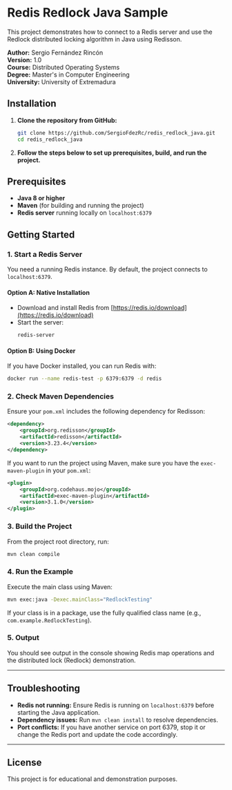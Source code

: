 # Redis Redlock Java Sample

This project demonstrates how to connect to a Redis server and use the Redlock distributed locking algorithm in Java using Redisson.

**Author:** Sergio Fernández Rincón  
**Version:** 1.0  
**Course:** Distributed Operating Systems  
**Degree:** Master's in Computer Engineering  
**University:** University of Extremadura

## Installation

1. **Clone the repository from GitHub:**
   ```sh
   git clone https://github.com/SergioFdezRc/redis_redlock_java.git
   cd redis_redlock_java
   ```

2. **Follow the steps below to set up prerequisites, build, and run the project.**

## Prerequisites

- **Java 8 or higher**
- **Maven** (for building and running the project)
- **Redis server** running locally on `localhost:6379`

## Getting Started

### 1. Start a Redis Server

You need a running Redis instance. By default, the project connects to `localhost:6379`.

#### Option A: Native Installation
- Download and install Redis from [https://redis.io/download](https://redis.io/download)
- Start the server:
  ```sh
  redis-server
  ```

#### Option B: Using Docker
If you have Docker installed, you can run Redis with:
```sh
docker run --name redis-test -p 6379:6379 -d redis
```

### 2. Check Maven Dependencies

Ensure your `pom.xml` includes the following dependency for Redisson:

```xml
<dependency>
    <groupId>org.redisson</groupId>
    <artifactId>redisson</artifactId>
    <version>3.23.4</version>
</dependency>
```

If you want to run the project using Maven, make sure you have the `exec-maven-plugin` in your `pom.xml`:

```xml
<plugin>
    <groupId>org.codehaus.mojo</groupId>
    <artifactId>exec-maven-plugin</artifactId>
    <version>3.1.0</version>
</plugin>
```

### 3. Build the Project

From the project root directory, run:

```sh
mvn clean compile
```

### 4. Run the Example

Execute the main class using Maven:

```sh
mvn exec:java -Dexec.mainClass="RedlockTesting"
```

If your class is in a package, use the fully qualified class name (e.g., `com.example.RedlockTesting`).

### 5. Output

You should see output in the console showing Redis map operations and the distributed lock (Redlock) demonstration.

---

## Troubleshooting

- **Redis not running:** Ensure Redis is running on `localhost:6379` before starting the Java application.
- **Dependency issues:** Run `mvn clean install` to resolve dependencies.
- **Port conflicts:** If you have another service on port 6379, stop it or change the Redis port and update the code accordingly.

---

## License

This project is for educational and demonstration purposes.
